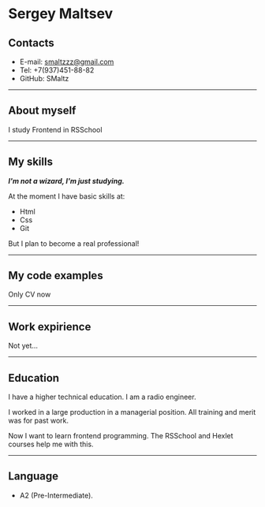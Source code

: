 # Sergey Maltsev

## Contacts
* E-mail: smaltzzz@gmail.com
* Tel: +7(937)451-88-82
* GitHub: SMaltz
  
***
## About myself
I study Frontend in RSSchool

***
## My skills
***I'm not a wizard, I'm just studying.*** 

At the moment I have basic skills at:
+ Html
+ Css
+ Git

But I plan to become a real professional!

***
## My code examples
Only CV now

***
## Work expirience
Not yet...

***
## Education

I have a higher technical education. I am a radio engineer.

I worked in a large production in a managerial position. All training and merit was for past work.

Now I want to learn frontend programming. The RSSchool and Hexlet courses help me with this.

*** 
## Language
- A2 (Pre-Intermediate).